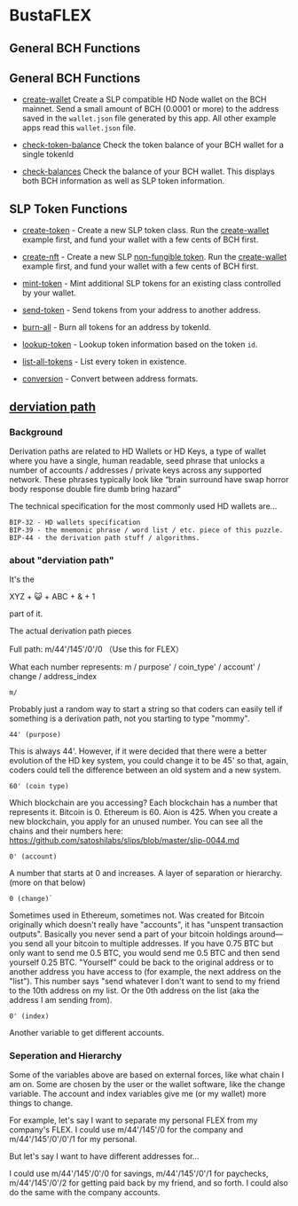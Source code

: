 # BustaFLEX


## General BCH Functions

## General BCH Functions

- [create-wallet](https://github.com/tomasiCF/slp-sdk/blob/master/examples/create-wallet/create-wallet.js) Create a SLP compatible HD Node wallet on
  the BCH mainnet. Send a small amount of BCH (0.0001 or more) to the address
  saved in the `wallet.json` file generated by this app. All other example apps
  read this `wallet.json` file.

- [check-token-balance](https://github.com/tomasiCF/slp-sdk/blob/master/examples/check-token-balance/check-token-balance.js) Check the token balance of your
BCH wallet for a single tokenId

- [check-balances](https://github.com/tomasiCF/slp-sdk/blob/master/examples/check-balances/check-balances.js) Check the balance of your BCH wallet. This
  displays both BCH information as well as SLP token information.

## SLP Token Functions

- [create-token](create-token) - Create a new SLP token class. Run the
  [create-wallet](create-wallet) example first, and fund your wallet with a few
  cents of BCH first.

- [create-nft](https://github.com/tomasiCF/slp-sdk/blob/master/examples/create-token/create-token.js) - Create a new SLP
[non-fungible token](https://coincentral.com/nfts-non-fungible-tokens/). Run the
[create-wallet](create-wallet) example first, and fund your wallet with a few
cents of BCH first.

- [mint-token](https://github.com/tomasiCF/slp-sdk/blob/master/examples/mint-token/mint-token.js) - Mint additional SLP tokens for an existing class
  controlled by your wallet.

- [send-token](https://github.com/tomasiCF/slp-sdk/blob/master/examples/send-token/send-token.js) - Send tokens from your address to another address.

- [burn-all](https://github.com/tomasiCF/slp-sdk/blob/master/examples/burn/burn.js) - Burn all tokens for an address by tokenId.

- [lookup-token](https://github.com/tomasiCF/slp-sdk/blob/master/examples/lookup-token/lookup-token.js) - Lookup token information based on the token `id`.

- [list-all-tokens](https://github.com/tomasiCF/slp-sdk/blob/master/examples/list-all-tokens/list-all-tokens.js) - List every token in existence.

- [conversion](https://github.com/tomasiCF/slp-sdk/blob/master/examples/conversion/conversion.js) - Convert between address formats.


## [derviation path](https://github.com/tomasiCF/BustaFLEX/blob/master/derviationPath.md)

### Background

Derivation paths are related to HD Wallets or HD Keys, a type of wallet where you have a single, human readable, seed phrase that unlocks a number of accounts / addresses / private keys across any supported network. These phrases typically look like “brain surround have swap horror body response double fire dumb bring hazard”

The technical specification for the most commonly used HD wallets are...

    BIP-32 - HD wallets specification
    BIP-39 - the mnemonic phrase / word list / etc. piece of this puzzle.
    BIP-44 - the derivation path stuff / algorithms.


### about "derviation path"
It's the

   XYZ + 😺 + ABC + & + 1

part of it.

The actual derivation path pieces

Full path: m/44'/145'/0'/0 （Use this for FLEX）

What each number represents: m / purpose' / coin_type' / account' / change / address_index

    m/

Probably just a random way to start a string so that coders can easily tell if something is a derivation path, not you starting to type "mommy".

    44' (purpose)

This is always 44'. However, if it were decided that there were a better evolution of the HD key system, you could change it to be 45' so that, again, coders could tell the difference between an old system and a new system.

    60' (coin type)

Which blockchain are you accessing? Each blockchain has a number that represents it. Bitcoin is 0. Ethereum is 60. Aion is 425. When you create a new blockchain, you apply for an unused number. You can see all the chains and their numbers here: https://github.com/satoshilabs/slips/blob/master/slip-0044.md

    0' (account)

A number that starts at 0 and increases. A layer of separation or hierarchy. (more on that below)

    0 (change)`

Sometimes used in Ethereum, sometimes not. Was created for Bitcoin originally which doesn't really have "accounts", it has "unspent transaction outputs". Basically you never send a part of your bitcoin holdings around—you send all your bitcoin to multiple addresses. If you have 0.75 BTC but only want to send me 0.5 BTC, you would send me 0.5 BTC and then send yourself 0.25 BTC. "Yourself" could be back to the original address or to another address you have access to (for example, the next address on the "list"). This number says "send whatever I don't want to send to my friend to the 10th address on my list. Or the 0th address on the list (aka the address I am sending from).

    0' (index)

Another variable to get different accounts.

### Seperation and Hierarchy

Some of the variables above are based on external forces, like what chain I am on. Some are chosen by the user or the wallet software, like the change variable. The account and index variables give me (or my wallet) more things to change.

For example, let's say I want to separate my personal FLEX from my company's FLEX. I could use m/44'/145'/0 for the company and m/44'/145'/0'/0'/1 for my personal.

But let's say I want to have different addresses for...

I could use m/44'/145'/0'/0 for savings, m/44'/145'/0'/1 for paychecks, m/44'/145'/0'/2 for getting paid back by my friend, and so forth. I could also do the same with the company accounts. 
